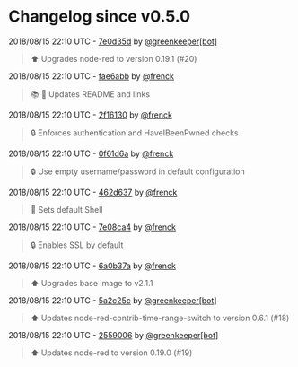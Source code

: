 # Changelog since v0.5.0

2018/08/15 22:10 UTC - [7e0d35d](https://github.com/hassio-addons/addon-node-red/commit/7e0d35d7fa06102f323516bfc74a25bf0926d199) by [@greenkeeper[bot]](https://github.com/apps/greenkeeper)
> :arrow_up: Upgrades node-red to version 0.19.1 (#20) 

2018/08/15 22:10 UTC - [fae6abb](https://github.com/hassio-addons/addon-node-red/commit/fae6abbacdd96afca1e23df7df6fdd0fe3210e59) by [@frenck](https://github.com/frenck)
> :books: :shirt: Updates README and links 

2018/08/15 22:10 UTC - [2f16130](https://github.com/hassio-addons/addon-node-red/commit/2f16130b4e94fcf6c1961d07f610dbb2e615a142) by [@frenck](https://github.com/frenck)
> :lock: Enforces authentication and HaveIBeenPwned checks 

2018/08/15 22:10 UTC - [0f61d6a](https://github.com/hassio-addons/addon-node-red/commit/0f61d6a2d1cc9c853603de5022a5adeb0b12d566) by [@frenck](https://github.com/frenck)
> :lock: Use empty username/password in default configuration 

2018/08/15 22:10 UTC - [462d637](https://github.com/hassio-addons/addon-node-red/commit/462d63703ac2d2e52eb6571ba990741afa055ce6) by [@frenck](https://github.com/frenck)
> :whale: Sets default Shell 

2018/08/15 22:10 UTC - [7e08ca4](https://github.com/hassio-addons/addon-node-red/commit/7e08ca443db505be6619f7f5cc6489a92cb10abe) by [@frenck](https://github.com/frenck)
> :lock: Enables SSL by default 

2018/08/15 22:10 UTC - [6a0b37a](https://github.com/hassio-addons/addon-node-red/commit/6a0b37acc1f7b0bf5d47690436f48761380041e3) by [@frenck](https://github.com/frenck)
> :arrow_up: Upgrades base image to v2.1.1 

2018/08/15 22:10 UTC - [5a2c25c](https://github.com/hassio-addons/addon-node-red/commit/5a2c25c865220a6632e1b068894b7d6e395feee1) by [@greenkeeper[bot]](https://github.com/apps/greenkeeper)
> :arrow_up: Updates node-red-contrib-time-range-switch to version 0.6.1 (#18) 

2018/08/15 22:10 UTC - [2559006](https://github.com/hassio-addons/addon-node-red/commit/25590069e73b0d22a7b3ce14978be70d72cb7169) by [@greenkeeper[bot]](https://github.com/apps/greenkeeper)
> :arrow_up: Updates node-red to version 0.19.0 (#19) 

